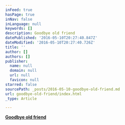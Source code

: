 ```yaml
---
inFeed: true
hasPage: true
inNav: false
inLanguage: null
keywords: []
description: Goodbye old friend
datePublished: '2016-05-10T20:27:40.847Z'
dateModified: '2016-05-10T20:27:40.726Z'
title: ''
author: []
authors: []
publisher:
  name: null
  domain: null
  url: null
  favicon: null
starred: false
sourcePath: _posts/2016-05-10-goodbye-old-friend.md
url: goodbye-old-friend/index.html
_type: Article

---
```

[**Goodbye old friend**][0]

[0]: https://www.youtube.com/watch?v=ePXj7fDoBxA